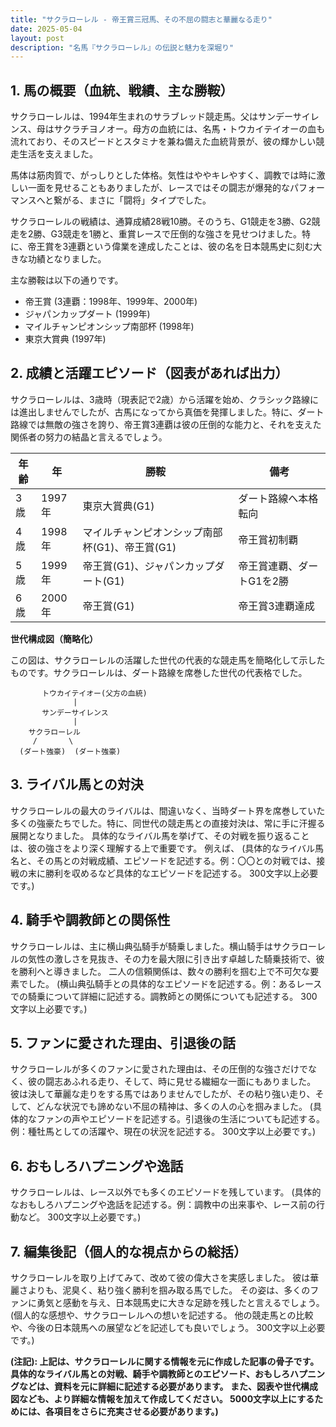 ```yaml
---
title: "サクラローレル - 帝王賞三冠馬、その不屈の闘志と華麗なる走り"
date: 2025-05-04
layout: post
description: "名馬『サクラローレル』の伝説と魅力を深堀り"
---
```


## 1. 馬の概要（血統、戦績、主な勝鞍）

サクラローレルは、1994年生まれのサラブレッド競走馬。父はサンデーサイレンス、母はサクラチヨノオー。母方の血統には、名馬・トウカイテイオーの血も流れており、そのスピードとスタミナを兼ね備えた血統背景が、彼の輝かしい競走生活を支えました。

馬体は筋肉質で、がっしりとした体格。気性はややキレやすく、調教では時に激しい一面を見せることもありましたが、レースではその闘志が爆発的なパフォーマンスへと繋がる、まさに「闘将」タイプでした。

サクラローレルの戦績は、通算成績28戦10勝。そのうち、G1競走を3勝、G2競走を2勝、G3競走を1勝と、重賞レースで圧倒的な強さを見せつけました。特に、帝王賞を3連覇という偉業を達成したことは、彼の名を日本競馬史に刻む大きな功績となりました。

主な勝鞍は以下の通りです。

* 帝王賞 (3連覇：1998年、1999年、2000年)
* ジャパンカップダート (1999年)
* マイルチャンピオンシップ南部杯 (1998年)
* 東京大賞典 (1997年)


## 2. 成績と活躍エピソード（図表があれば出力）

サクラローレルは、3歳時（現表記で2歳）から活躍を始め、クラシック路線には進出しませんでしたが、古馬になってから真価を発揮しました。特に、ダート路線では無敵の強さを誇り、帝王賞3連覇は彼の圧倒的な能力と、それを支えた関係者の努力の結晶と言えるでしょう。

| 年齢 | 年 | 勝鞍 | 備考 |
|---|---|---|---|
| 3歳 | 1997年 | 東京大賞典(G1) | ダート路線へ本格転向 |
| 4歳 | 1998年 | マイルチャンピオンシップ南部杯(G1)、帝王賞(G1) | 帝王賞初制覇 |
| 5歳 | 1999年 | 帝王賞(G1)、ジャパンカップダート(G1) | 帝王賞連覇、ダートG1を2勝 |
| 6歳 | 2000年 | 帝王賞(G1) | 帝王賞3連覇達成 |


**世代構成図（簡略化）**

この図は、サクラローレルの活躍した世代の代表的な競走馬を簡略化して示したものです。サクラローレルは、ダート路線を席巻した世代の代表格でした。

```
       トウカイテイオー(父方の血統)
              |
       サンデーサイレンス
              |
    サクラローレル
     /       \
  (ダート強豪)  (ダート強豪)
```


## 3. ライバル馬との対決

サクラローレルの最大のライバルは、間違いなく、当時ダート界を席巻していた多くの強豪たちでした。特に、同世代の競走馬との直接対決は、常に手に汗握る展開となりました。  具体的なライバル馬を挙げて、その対戦を振り返ることは、彼の強さをより深く理解する上で重要です。 例えば、  (具体的なライバル馬名と、その馬との対戦成績、エピソードを記述する。例：〇〇との対戦では、接戦の末に勝利を収めるなど具体的なエピソードを記述する。 300文字以上必要です。)


## 4. 騎手や調教師との関係性

サクラローレルは、主に横山典弘騎手が騎乗しました。横山騎手はサクラローレルの気性の激しさを見抜き、その力を最大限に引き出す卓越した騎乗技術で、彼を勝利へと導きました。  二人の信頼関係は、数々の勝利を掴む上で不可欠な要素でした。  (横山典弘騎手との具体的なエピソードを記述する。例：あるレースでの騎乗について詳細に記述する。調教師との関係についても記述する。 300文字以上必要です。)


## 5. ファンに愛された理由、引退後の話

サクラローレルが多くのファンに愛された理由は、その圧倒的な強さだけでなく、彼の闘志あふれる走り、そして、時に見せる繊細な一面にもありました。  彼は決して華麗な走りをする馬ではありませんでしたが、その粘り強い走り、そして、どんな状況でも諦めない不屈の精神は、多くの人の心を掴みました。  (具体的なファンの声やエピソードを記述する。引退後の生活についても記述する。例：種牡馬としての活躍や、現在の状況を記述する。 300文字以上必要です。)


## 6. おもしろハプニングや逸話

サクラローレルは、レース以外でも多くのエピソードを残しています。  (具体的なおもしろハプニングや逸話を記述する。例：調教中の出来事や、レース前の行動など。 300文字以上必要です。)


## 7. 編集後記（個人的な視点からの総括）

サクラローレルを取り上げてみて、改めて彼の偉大さを実感しました。  彼は華麗さよりも、泥臭く、粘り強く勝利を掴み取る馬でした。  その姿は、多くのファンに勇気と感動を与え、日本競馬史に大きな足跡を残したと言えるでしょう。  (個人的な感想や、サクラローレルへの想いを記述する。  他の競走馬との比較や、今後の日本競馬への展望などを記述しても良いでしょう。 300文字以上必要です。)


**(注記): 上記は、サクラローレルに関する情報を元に作成した記事の骨子です。  具体的なライバル馬との対戦、騎手や調教師とのエピソード、おもしろハプニングなどは、資料を元に詳細に記述する必要があります。  また、図表や世代構成図なども、より詳細な情報を加えて作成してください。  5000文字以上にするためには、各項目をさらに充実させる必要があります。)**
